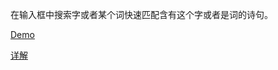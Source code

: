 在输入框中搜索字或者某个词快速匹配含有这个字或者是词的诗句。

[Demo](https://github.com/dsc19968/MyLearn/JavaScript30/06/index.html)

[详解](https://github.com/liyuechun/JavaScript30-liyuechun/tree/master/06%20-%20Fetch%E3%80%81filter%E3%80%81%E6%AD%A3%E5%88%99%E8%A1%A8%E8%BE%BE%E5%BC%8F%E5%AE%9E%E7%8E%B0%E5%BF%AB%E9%80%9F%E5%8F%A4%E8%AF%97%E5%8C%B9%E9%85%8D)